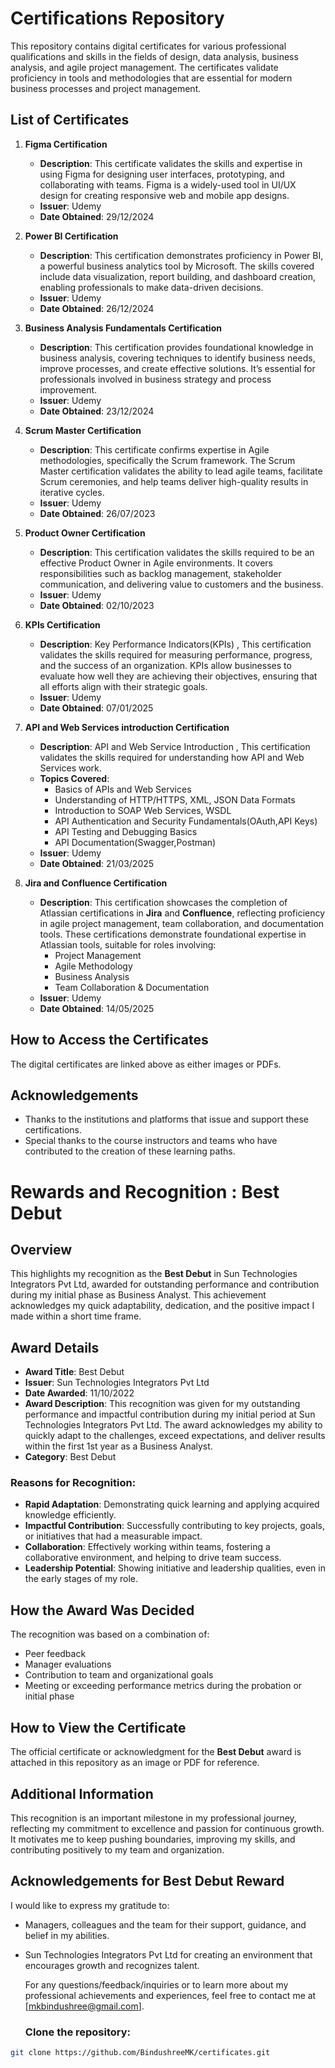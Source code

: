 # Certifications Repository

This repository contains digital certificates for various professional qualifications and skills in the fields of design, data analysis, business analysis, and agile project management.
The certificates validate proficiency in tools and methodologies that are essential for modern business processes and project management.

## List of Certificates

1. **Figma Certification**
   - **Description**: This certificate validates the skills and expertise in using Figma for designing user interfaces, prototyping, and collaborating with teams.
      Figma is a widely-used tool in UI/UX design for creating responsive web and mobile app designs.
   - **Issuer**: Udemy
   - **Date Obtained**: 29/12/2024

2. **Power BI Certification**
   - **Description**: This certification demonstrates proficiency in Power BI, a powerful business analytics tool by Microsoft.
     The skills covered include data visualization, report building, and dashboard creation, enabling professionals to make data-driven decisions.
   - **Issuer**: Udemy
   - **Date Obtained**: 26/12/2024
     
3. **Business Analysis Fundamentals Certification**
   - **Description**: This certification provides foundational knowledge in business analysis, covering techniques to identify business needs,
     improve processes, and create effective solutions. It’s essential for professionals involved in business strategy and process improvement.
   - **Issuer**: Udemy
   - **Date Obtained**: 23/12/2024
     
4. **Scrum Master Certification**
   - **Description**: This certificate confirms expertise in Agile methodologies, specifically the Scrum framework.
     The Scrum Master certification validates the ability to lead agile teams, facilitate Scrum ceremonies, and help teams deliver high-quality results in iterative cycles.
   - **Issuer**: Udemy
   - **Date Obtained**: 26/07/2023

5. **Product Owner Certification**
   - **Description**: This certification validates the skills required to be an effective Product Owner in Agile environments.
      It covers responsibilities such as backlog management, stakeholder communication, and delivering value to customers and the business.
   - **Issuer**: Udemy
   - **Date Obtained**: 02/10/2023
     
6. **KPIs Certification**
   - **Description**: Key Performance Indicators(KPIs) , This certification validates the skills required for measuring performance, progress, and the success of an organization. 
      KPIs allow businesses to evaluate how well they are achieving their objectives, ensuring that all efforts align with their strategic goals. 
   - **Issuer**: Udemy
   - **Date Obtained**: 07/01/2025

7. **API and Web Services introduction Certification**
   - **Description**: API  and Web Service Introduction , This certification validates the skills required for understanding how API and Web Services work. 
   - **Topics Covered**: 
      - Basics of APIs and Web Services
      - Understanding of HTTP/HTTPS, XML, JSON Data Formats
      - Introduction to SOAP Web Services, WSDL
      - API Authentication and Security Fundamentals(OAuth,API Keys)
      - API Testing and Debugging Basics
      - API Documentation(Swagger,Postman)
   - **Issuer**: Udemy
   - **Date Obtained**: 21/03/2025
     
8. **Jira and Confluence Certification**
   - **Description**: This certification showcases the completion of Atlassian certifications in **Jira** and **Confluence**, reflecting proficiency in agile project management, team 
       collaboration, and documentation tools.
     These certifications demonstrate foundational expertise in Atlassian tools, suitable for roles involving:
      - Project Management
      - Agile Methodology
      - Business Analysis
      - Team Collaboration & Documentation
   - **Issuer**: Udemy
   - **Date Obtained**: 14/05/2025

## How to Access the Certificates
The digital certificates are linked above as either images or PDFs.

## Acknowledgements
- Thanks to the institutions and platforms that issue and support these certifications.
- Special thanks to the course instructors and teams who have contributed to the creation of these learning paths.
     
# Rewards and Recognition : **Best Debut**

## Overview
This highlights my recognition as the **Best Debut** in Sun Technologies Integrators Pvt Ltd, awarded for outstanding performance and contribution during my initial phase as Business Analyst. This achievement acknowledges my quick adaptability, dedication, and the positive impact I made within a short time frame.

## Award Details

- **Award Title**: Best Debut
- **Issuer**: Sun Technologies Integrators Pvt Ltd
- **Date Awarded**: 11/10/2022
- **Award Description**: This recognition was given for my outstanding performance and impactful contribution during my initial period at Sun Technologies Integrators Pvt Ltd. The award acknowledges my ability to quickly adapt to the challenges, exceed expectations, and deliver results within the first 1st year as a Business Analyst.
- **Category**: Best Debut
  
### Reasons for Recognition:
- **Rapid Adaptation**: Demonstrating quick learning and applying acquired knowledge efficiently.
- **Impactful Contribution**: Successfully contributing to key projects, goals, or initiatives that had a measurable impact.
- **Collaboration**: Effectively working within teams, fostering a collaborative environment, and helping to drive team success.
- **Leadership Potential**: Showing initiative and leadership qualities, even in the early stages of my role.
  
## How the Award Was Decided
The recognition was based on a combination of:
- Peer feedback
- Manager evaluations
- Contribution to team and organizational goals
- Meeting or exceeding performance metrics during the probation or initial phase

## How to View the Certificate
The official certificate or acknowledgment for the **Best Debut** award is attached in this repository as an image or PDF for reference. 

## Additional Information
This recognition is an important milestone in my professional journey, reflecting my commitment to excellence and passion for continuous growth. It motivates me to keep pushing boundaries, improving my skills, and contributing positively to my team and organization.

## Acknowledgements for Best Debut Reward
I would like to express my gratitude to:
- Managers, colleagues and the team for their support, guidance, and belief in my abilities.
- Sun Technologies Integrators Pvt Ltd for creating an environment that encourages growth and recognizes talent.

  For any questions/feedback/inquiries or to learn more about my professional achievements and experiences, feel free to contact me at [mkbindushree@gmail.com].
  
   ### Clone the repository:
```bash
git clone https://github.com/BindushreeMK/certificates.git


